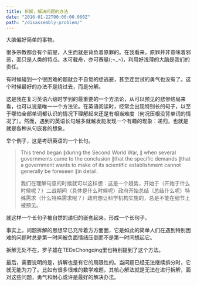 ```yaml
---
title: 拆解，解决问题的办法
date: "2016-01-22T00:00:00.000Z"
path: "/disassembly-problem/"
---
```


大脑偏好简单的事物。

很多宗教都会有个前提，人生而就是背负着原罪的。在我看来，原罪并非意味着邪恶，而只是人类的特点。水可载舟，亦可赛艇(;¬_¬)，利用好浅薄的大脑是我们的责任。

有时候碰到一个很困难的题就会不自觉的想逃避，甚至连尝试的勇气也没有了。这个时候最好的办法不是绕过去，而是分解。

这是我在复习英语六级时学到的最重要的一个方法论，从可以预见的悲惨结局来看，也可以说是唯一一个方法论。在英语阅读时，经常会出现特别长的句子，以至于哪怕全部单词都认识的情况下理解起来还是有相当难度（何况压根没背单词的情况了）。然而，遇到的英语长句越多就越发能发现一个有趣的现象：递归，也就是就是各种从句嵌套的想象。

举个例子，这是考研英语的一个长句。

> This trend began ∥during the Second World War, ∥ when several governments came to the conclusion ∥that the specific demands ∥that a government wants to make of its scientific establishment cannot generally be foreseen ∥in detail.
>
> 我们在理解句意的时候就可以这样想：这是一个趋势，开始于（开始于什么时候呢？）二战期间（具体是什么时候呢）政府开始总结（总结什么呢）特殊需求（什么特殊需求呢？）政府想让科学机构实施的，总是不能在细节上被预见。

就这样一个长句子被自然的递归的嵌套起来，形成一个长句子。

事实上，问题拆解的思想早已充斥着方方面面，它是如此的简单人们在遇到特别困难的问题时总是第一时间被负面情绪压倒而不是第一时间想起它。

拆解无处不在，罗子雄在TEDxChongqing里也特别提到了这个方法。

最后，需要说明的是，拆解也是有它的局限性的。当问题已经无法继续拆分时，它就无能为力了。比如有很多很难的数学难题，其核心解法就是无法在进行拆解，面对这些问题，勇气和耐心或许是最好的解决办法。
